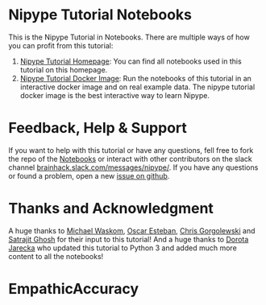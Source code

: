 # Nipype Tutorial Notebooks

This is the Nipype Tutorial in Notebooks. There are multiple ways of how you can profit from this tutorial:

1. [Nipype Tutorial Homepage](https://miykael.github.io/nipype_tutorial/): You can find all notebooks used in this tutorial on this homepage.
2. [Nipype Tutorial Docker Image](https://miykael.github.io/nipype_tutorial/notebooks/introduction_docker.html): Run the notebooks of this tutorial in an interactive docker image and on real example data. The nipype tutorial docker image is the best interactive way to learn Nipype.


# Feedback, Help & Support

If you want to help with this tutorial or have any questions, fell free to fork the repo of the [Notebooks](https://github.com/miykael/nipype_tutorial) or interact with other contributors on the slack channel [brainhack.slack.com/messages/nipype/](https://brainhack.slack.com/messages/nipype/). If you have any questions or found a problem, open a new [issue on github](https://github.com/miykael/nipype_tutorial/issues).


# Thanks and Acknowledgment

A huge thanks to [Michael Waskom](https://github.com/mwaskom), [Oscar Esteban](https://github.com/oesteban), [Chris Gorgolewski](https://github.com/chrisfilo) and [Satrajit Ghosh](https://github.com/satra) for their input to this tutorial! And a huge thanks to [Dorota Jarecka](https://github.com/djarecka/) who updated this tutorial to Python 3 and added much more content to all the notebooks!
# EmpathicAccuracy
